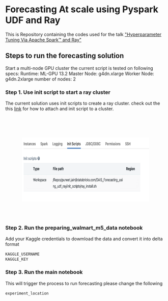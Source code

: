 # Forecasting At scale using Pyspark UDF and Ray
This is Repository containing the codes used for the talk ["Hyperparameter Tuning Via Apache Spark™ and Ray"](https://www.databricks.com/dataaisummit/session/hyperparameter-tuning-apache-sparktm-and-ray/)

## Steps to run the forecasting solution
Start a multi-node GPU cluster the current script is tested on following specs:
Runtime: ML-GPU 13.2
Master Node: g4dn.xlarge
Worker Node: g4dn.2xlarge
number of nodes: 2
### Step 1. Use init script to start a ray cluster
The current solution uses init scripts to create a ray cluster. check out the this [link](https://docs.databricks.com/clusters/init-scripts.html) for how to attach and init script to a cluster.

<br></br>
<div style="text-align: center; line-height: 5; padding-top: 20px;  padding-bottom: 20px;">
  <img src="https://raw.githubusercontent.com/puneet-jain159/Image_dump/2f9a57de07ebf199ed5e7d59bb784c3600ac9eac/cluster_init_script.png" alt='Push compute' height="200" width="400">
</div>

### Step 2. Run the preparing_walmart_m5_data notebook
Add your Kaggle credentials to dowmload the data and convert it into delta format
```
KAGGLE_USERNAME
KAGGLE_KEY
```
### Step 3. Run the main notebook 
This will trigger the process to run forecasting
please change the following
```
experiment_location
```
